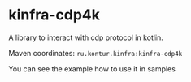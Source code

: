 # kinfra-cdp4k

A library to interact with cdp protocol in kotlin.

Maven coordinates: `ru.kontur.kinfra:kinfra-cdp4k`

You can see the example how to use it in samples
